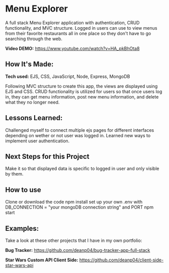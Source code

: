 # Menu Explorer
A full stack Menu Explorer application with authentication, CRUD functionality, and MVC structure. Logged in users can use to view menus from their favorite restaurants all in one place so they don't have to go searching through the web. 

**Video DEMO:** https://www.youtube.com/watch?v=HA_pkBhOta8

## How It's Made: 

**Tech used:** EJS, CSS, JavaScript, Node, Express, MongoDB

Following MVC structure to create this app, the views are displayed using EJS and CSS. CRUD functionality is utilized for users so that once users log in, they can get menu information, post new menu information, and delete what they no longer need. 

## Lessons Learned:

Challenged myself to connect multiple ejs pages for different interfaces depending on wether or not user was logged in. Learned new ways to implement user authentication. 

## Next Steps for this Project
Make it so that displayed data is specific to logged in user and only visible by them.

## How to use
Clone or download the code
npm install
set up your own .env with DB_CONNECTION = "your mongoDB connection string" and PORT
npm start

## Examples:
Take a look at these other projects that I have in my own portfolio:

**Bug Tracker:** https://github.com/deanp04/bug-tracker-app-full-stack

**Star Wars Custom API Client Side:** https://github.com/deanp04/client-side-star-wars-api



